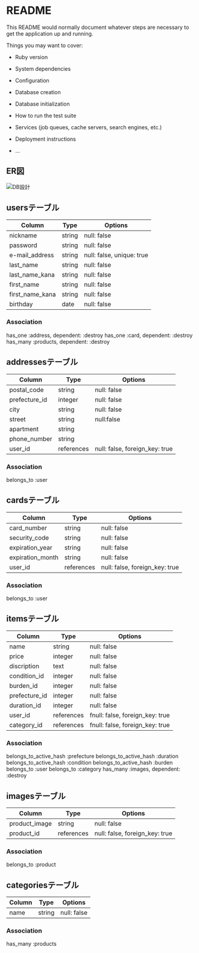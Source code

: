 # README

This README would normally document whatever steps are necessary to get the
application up and running.

Things you may want to cover:

* Ruby version

* System dependencies

* Configuration

* Database creation

* Database initialization

* How to run the test suite

* Services (job queues, cache servers, search engines, etc.)

* Deployment instructions

* ...

## ER図
![DB設計](https://user-images.githubusercontent.com/62594253/80297262-86007600-87bc-11ea-919d-6a68e4e696e7.jpeg)

## usersテーブル
|Column|Type|Options|
|------|----|-------|
|nickname|string|null: false|
|password|string|null: false|
|e-mail_address|string|null: false, unique: true|
|last_name|string|null: false|
|last_name_kana|string|null: false|
|first_name|string|null: false|
|first_name_kana|string|null: false|
|birthday|date|null: false|
### Association
has_one :address, dependent: :destroy
has_one :card, dependent: :destroy
has_many :products, dependent: :destroy


## addressesテーブル
|Column|Type|Options|
|------|----|-------|
|postal_code|string|null: false|
|prefecture_id|integer|null: false|
|city|string|null: false|
|street|string|null:false|
|apartment|string||
|phone_number|string||
|user_id|references|null: false, foreign_key: true|
### Association
belongs_to :user

## cardsテーブル
|Column|Type|Options|
|------|----|-------|
|card_number|string|null: false|
|security_code|string|null: false|
|expiration_year|string|null: false|
|expiration_month|string|null: false|
|user_id|references|null: false, foreign_key: true|
### Association
belongs_to :user

## itemsテーブル
|Column|Type|Options|
|------|----|-------|
|name|string|null: false|
|price|integer|null: false|
|discription|text|null: false|
|condition_id|integer|null: false|
|burden_id|integer|null: false|
|prefecture_id|integer|null: false|
|duration_id|integer|null: false|
|user_id|references|fnull: false, foreign_key: true|
|category_id|references|fnull: false, foreign_key: true|
### Association
belongs_to_active_hash :prefecture
belongs_to_active_hash :duration
belongs_to_active_hash :condition
belongs_to_active_hash :burden
belongs_to :user
belongs_to :category
has_many :images, dependent: :destroy

## imagesテーブル
|Column|Type|Options|
|------|----|-------|
|product_image|string|null: false|
|product_id|references|null: false, foreign_key: true|
### Association
belongs_to :product

## categoriesテーブル
|Column|Type|Options|
|------|----|-------|
|name|string|null: false|
### Association
has_many :products
